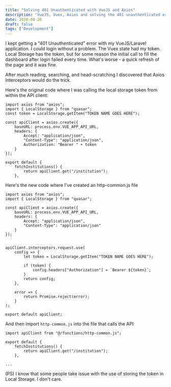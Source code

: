 ```yaml
---
title: "Solving 401 Unauthenticated with VueJS and Axios"
description: "VueJS, Vuex, Axios and solving the 401 unauthenticated error. Axios Interceptors to the rescue"
date: 2018-08-26
draft: false
tags: ["Development"]
---
```


I kept getting a "401 Unauthenticated" error with my VueJS/Laravel application. I could login without a problem. The Vuex state had my token. Local Storage has the token, but for some reason the initial call to fill the dashboard after login failed every time. What's worse - a quick refresh of the page and it was fine.

After much reading, searching, and head-scratching I discovered that Axios Interceptors would do the trick.

Here's the original code where I was calling the local storage token from within the API client:

```
import axios from "axios";
import { LocalStorage } from "quasar";
const token = LocalStorage.getItem("TOKEN NAME GOES HERE");

const apiClient = axios.create({
    baseURL: process.env.VUE_APP_API_URL,
    headers: {
        Accept: "application/json",
        "Content-Type": "application/json",
        Authorization: "Bearer " + token
    }
});

export default {
    fetchInstitutions() {
        return apiClient.get("/institution");
    },
```

Here's the new code where I've created an http-common.js file

```
import axios from "axios";
import { LocalStorage } from "quasar";

const apiClient = axios.create({
    baseURL: process.env.VUE_APP_API_URL,
    headers: {
        Accept: "application/json",
        "Content-Type": "application/json"
    }
});


apiClient.interceptors.request.use(
    config => {
        let token = LocalStorage.getItem("TOKEN NAME GOES HERE");

        if (token) {
            config.headers["Authorization"] = `Bearer ${token}`;
        }
        return config;
    },

    error => {
        return Promise.reject(error);
    }
);

export default apiClient;
```

And then import `http-common.js` into the file that calls the API:

```
import apiClient from "@/functions/http-common.js";

export default {
    fetchInstitutions() {
        return apiClient.get("/institution");
    },

...
```

(PS) I know that some people take issue with the use of storing the token in Local Storage. I don't care.
